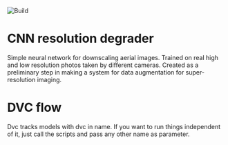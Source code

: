 ![Build](https://github.com/maciejzj/cnn-res-degrader/workflows/Build/badge.svg)

# CNN resolution degrader

Simple neural network for downscaling aerial images.
Trained on real high and low resolution photos taken by different cameras.
Created as a preliminary step in making a system for data augmentation for
super-resolution imaging.

# DVC flow

Dvc tracks models with dvc in name. If you want to run things independent of
it, just call the scripts and pass any other name as parameter.
